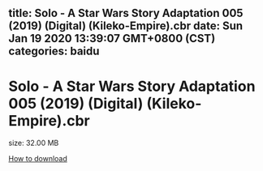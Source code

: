 
title: Solo - A Star Wars Story Adaptation 005 (2019) (Digital) (Kileko-Empire).cbr
date: Sun Jan 19 2020 13:39:07 GMT+0800 (CST)    
categories: baidu
---

# Solo - A Star Wars Story Adaptation 005 (2019) (Digital) (Kileko-Empire).cbr
size: 32.00 MB
 
 

[How to download](https://bpcam.bemobtrk.com/go/2ceec3aa-1ca2-46d6-b9ff-aaa5c184517c?jno=2990)